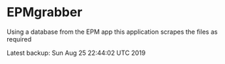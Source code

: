 # EPMgrabber
Using a database from the EPM app this application scrapes the files as required


Latest backup: Sun Aug 25 22:44:02 UTC 2019
